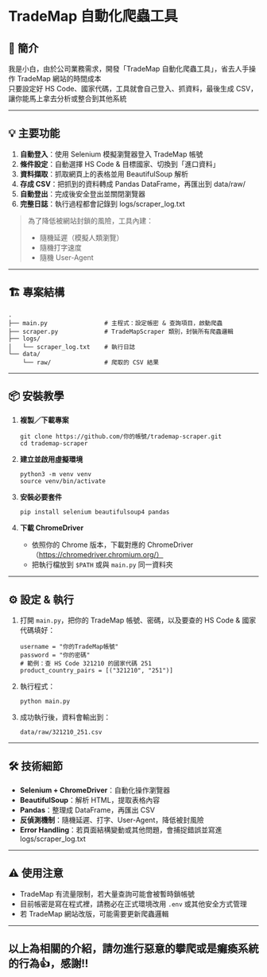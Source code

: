 # TradeMap 自動化爬蟲工具

## 🚀 簡介
我是小白，由於公司業務需求，開發「TradeMap 自動化爬蟲工具」，省去人手操作 TradeMap 網站的時間成本  
只要設定好 HS Code、國家代碼，工具就會自己登入、抓資料，最後生成 CSV，讓你能馬上拿去分析或整合到其他系統

---

## 💡 主要功能
1. **自動登入**：使用 Selenium 模擬瀏覽器登入 TradeMap 帳號  
2. **條件設定**：自動選擇 HS Code & 目標國家、切換到「進口資料」  
3. **資料擷取**：抓取網頁上的表格並用 BeautifulSoup 解析  
4. **存成 CSV**：把抓到的資料轉成 Pandas DataFrame，再匯出到 data/raw/  
5. **自動登出**：完成後安全登出並關閉瀏覽器  
6. **完整日誌**：執行過程都會記錄到 logs/scraper_log.txt  

> 為了降低被網站封鎖的風險，工具內建：
> - 隨機延遲（模擬人類瀏覽）
> - 隨機打字速度
> - 隨機 User-Agent  

---

## 🏗 專案結構
    .
    ├── main.py                # 主程式：設定帳密 & 查詢項目，啟動爬蟲
    ├── scraper.py             # TradeMapScraper 類別，封裝所有爬蟲邏輯
    ├── logs/
    │   └── scraper_log.txt    # 執行日誌
    └── data/
        └── raw/               # 爬取的 CSV 結果

---

## 📦 安裝教學

1. **複製／下載專案**  
       
       git clone https://github.com/你的帳號/trademap-scraper.git  
       cd trademap-scraper  

2. **建立並啟用虛擬環境**
       
       python3 -m venv venv  
       source venv/bin/activate  

3. **安裝必要套件**  
       
       pip install selenium beautifulsoup4 pandas  

4. **下載 ChromeDriver**  
   - 依照你的 Chrome 版本，下載對應的 ChromeDriver（https://chromedriver.chromium.org/）  
   - 把執行檔放到 `$PATH` 或與 `main.py` 同一資料夾  

---

## ⚙️ 設定 & 執行

1. 打開 `main.py`，把你的 TradeMap 帳號、密碼，以及要查的 HS Code & 國家代碼填好：  
       
       username = "你的TradeMap帳號"  
       password = "你的密碼"  
       # 範例：查 HS Code 321210 的國家代碼 251  
       product_country_pairs = [("321210", "251")]  

2. 執行程式：  
       
       python main.py  

3. 成功執行後，資料會輸出到：  
       
       data/raw/321210_251.csv  

---

## 🛠 技術細節
- **Selenium + ChromeDriver**：自動化操作瀏覽器  
- **BeautifulSoup**：解析 HTML，提取表格內容  
- **Pandas**：整理成 DataFrame，再匯出 CSV  
- **反偵測機制**：隨機延遲、打字、User-Agent，降低被封風險  
- **Error Handling**：若頁面結構變動或其他問題，會捕捉錯誤並寫進 logs/scraper_log.txt  

---

## ⚠️ 使用注意
- TradeMap 有流量限制，若大量查詢可能會被暫時鎖帳號  
- 目前帳密是寫在程式裡，請務必在正式環境改用 `.env` 或其他安全方式管理  
- 若 TradeMap 網站改版，可能需要更新爬蟲邏輯

---
## 以上為相關的介紹，請勿進行惡意的攀爬或是癱瘓系統的行為👍，感謝!!
